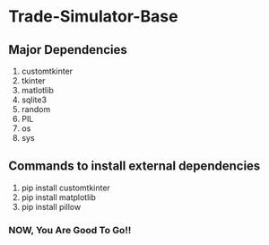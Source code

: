 # Trade-Simulator-Base
## Major Dependencies
1. customtkinter
2. tkinter
3. matlotlib
4. sqlite3
5. random
6. PIL
7. os
8. sys

## Commands to install external dependencies
1. pip install customtkinter
2. pip install matplotlib
3. pip install pillow

### NOW, You Are Good To Go!!
